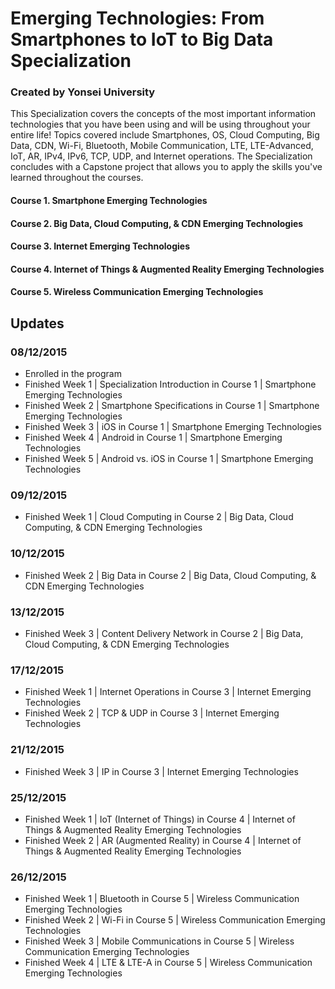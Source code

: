 # Emerging Technologies: From Smartphones to IoT to Big Data Specialization
### Created by Yonsei University

This Specialization covers the concepts of the most important information technologies that you have been using and will be using throughout your entire life! Topics covered include Smartphones, OS, Cloud Computing, Big Data, CDN, Wi-Fi, Bluetooth, Mobile Communication, LTE, LTE-Advanced, IoT, AR, IPv4, IPv6, TCP, UDP, and Internet operations. The Specialization concludes with a Capstone project that allows you to apply the skills you've learned throughout the courses.

#### Course 1. Smartphone Emerging Technologies
#### Course 2. Big Data, Cloud Computing, & CDN Emerging Technologies
#### Course 3. Internet Emerging Technologies
#### Course 4. Internet of Things & Augmented Reality Emerging Technologies
#### Course 5. Wireless Communication Emerging Technologies

## Updates
### 08/12/2015
- Enrolled in the program
- Finished Week 1 | Specialization Introduction in Course 1 | Smartphone Emerging Technologies
- Finished Week 2 | Smartphone Specifications in Course 1 | Smartphone Emerging Technologies
- Finished Week 3 | iOS in Course 1 | Smartphone Emerging Technologies
- Finished Week 4 | Android in Course 1 | Smartphone Emerging Technologies
- Finished Week 5 | Android vs. iOS in Course 1 | Smartphone Emerging Technologies

### 09/12/2015
- Finished Week 1 | Cloud Computing in Course 2 | Big Data, Cloud Computing, & CDN Emerging Technologies

### 10/12/2015
- Finished Week 2 | Big Data in Course 2 | Big Data, Cloud Computing, & CDN Emerging Technologies

### 13/12/2015
- Finished Week 3 | Content Delivery Network in Course 2 | Big Data, Cloud Computing, & CDN Emerging Technologies

### 17/12/2015
- Finished Week 1 | Internet Operations in Course 3 | Internet Emerging Technologies
- Finished Week 2 | TCP & UDP in Course 3 | Internet Emerging Technologies

### 21/12/2015
- Finished Week 3 | IP in Course 3 | Internet Emerging Technologies

### 25/12/2015
- Finished Week 1 | IoT (Internet of Things) in Course 4 | Internet of Things & Augmented Reality Emerging Technologies
- Finished Week 2 | AR (Augmented Reality) in Course 4 | Internet of Things & Augmented Reality Emerging Technologies

### 26/12/2015
- Finished Week 1 | Bluetooth in Course 5 | Wireless Communication Emerging Technologies
- Finished Week 2 | Wi-Fi in Course 5 | Wireless Communication Emerging Technologies
- Finished Week 3 | Mobile Communications in Course 5 | Wireless Communication Emerging Technologies
- Finished Week 4 | LTE & LTE-A in Course 5 | Wireless Communication Emerging Technologies